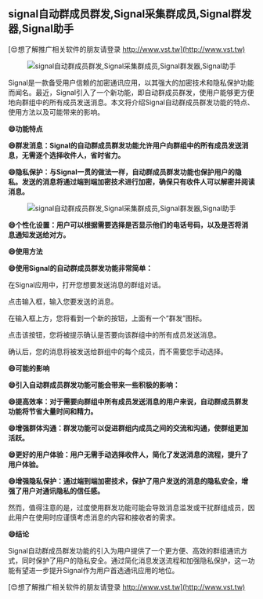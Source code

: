 ## **signal自动群成员群发,Signal采集群成员,Signal群发器,Signal助手**

[😍想了解推广相关软件的朋友请登录 http://www.vst.tw](http://www.vst.tw)

 <center><img src="https://vst.tw/MP4/tuiguang/png/5.png" alt="signal自动群成员群发,Signal采集群成员,Signal群发器,Signal助手"></center>

Signal是一款备受用户信赖的加密通讯应用，以其强大的加密技术和隐私保护功能而闻名。最近，Signal引入了一个新功能，即自动群成员群发，使用户能够更方便地向群组中的所有成员发送消息。本文将介绍Signal自动群成员群发功能的特点、使用方法以及可能带来的影响。

**😄功能特点**

**😄群发消息：Signal的自动群成员群发功能允许用户向群组中的所有成员发送消息，无需逐个选择收件人，省时省力。**

**😄隐私保护：与Signal一贯的做法一样，自动群成员群发功能也保护用户的隐私。发送的消息将通过端到端加密技术进行加密，确保只有收件人可以解密并阅读消息。**

 <center><img src="https://vst.tw/MP4/tuiguang/png/3.png" alt="signal自动群成员群发,Signal采集群成员,Signal群发器,Signal助手"></center>

**😄个性化设置：用户可以根据需要选择是否显示他们的电话号码，以及是否将消息通知发送给对方。**

**😄使用方法**

**😄使用Signal的自动群成员群发功能非常简单：**

在Signal应用中，打开您想要发送消息的群组对话。

点击输入框，输入您要发送的消息。

在输入框上方，您将看到一个新的按钮，上面有一个“群发”图标。

点击该按钮，您将被提示确认是否要向该群组中的所有成员发送消息。

确认后，您的消息将被发送给群组中的每个成员，而不需要您手动选择。

**😄可能的影响**

**😄引入自动群成员群发功能可能会带来一些积极的影响：**

**😄提高效率：对于需要向群组中所有成员发送消息的用户来说，自动群成员群发功能将节省大量时间和精力。**

**😄增强群体沟通：群发功能可以促进群组内成员之间的交流和沟通，使群组更加活跃。**

**😄更好的用户体验：用户无需手动选择收件人，简化了发送消息的流程，提升了用户体验。**

**😄增强隐私保护：通过端到端加密技术，保护了用户发送的消息的隐私安全，增强了用户对通讯隐私的信任感。**

然而，值得注意的是，过度使用群发功能可能会导致消息滥发或干扰群组成员，因此用户在使用时应谨慎考虑消息的内容和接收者的需求。

**😄结论**

Signal自动群成员群发功能的引入为用户提供了一个更方便、高效的群组通讯方式，同时保护了用户的隐私安全。通过简化消息发送流程和加强隐私保护，这一功能有望进一步提升Signal作为用户首选通讯应用的地位。

[😍想了解推广相关软件的朋友请登录 http://www.vst.tw](http://www.vst.tw)



